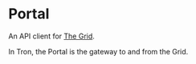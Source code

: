 # Portal

An API client for [The Grid](https://thegrid.io).

In Tron, the Portal is the gateway to and from the Grid.
